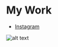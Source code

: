 # My Work 

- [Instagram](https://instagram.com/buttfulcz)

![alt text](http://images5.fanpop.com/image/photos/31400000/Animals-animals-31476797-1366-768.jpg "Descriptive text")


